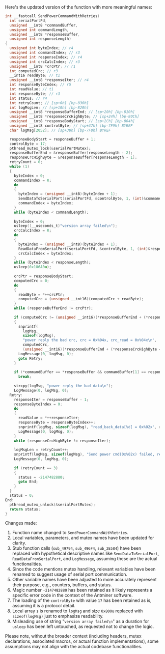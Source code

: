 Here's the updated version of the function with more meaningful names:

```c
int __fastcall SendPowerCommandWithRetries(
  int serialPortFd,
  unsigned __int8 *commandBuffer, 
  unsigned int commandLength,
  unsigned __int8 *responseBuffer,
  unsigned int responseLength)
{
  unsigned int byteIndex; // r4
  unsigned int commandIndex; // r3
  unsigned int responseIndex; // r4
  unsigned int crcCalcIndex; // r3
  unsigned __int8 *crcPtr; // r1
  int computedCrc; // r3
  __int16 readByte; // t1
  unsigned __int8 *responseIter; // r4
  int responseByteIndex; // r5
  int readValue; // t1
  int responseByte; // r3
  int status; // r4
  int retryCount; // [sp+0h] [bp-830h]
  int logMsgLen; // [sp+10h] [bp-820h]
  unsigned __int8 *responseBufferEnd; // [sp+20h] [bp-810h]
  unsigned __int8 *responseCrcHighByte; // [sp+24h] [bp-80Ch]
  unsigned __int8 *responseBodyStart; // [sp+2Ch] [bp-804h]
  unsigned __int8 controlByte; // [sp+37h] [bp-7F9h] BYREF
  char logMsg[2052]; // [sp+38h] [bp-7F8h] BYREF

  responseBodyStart = responseBuffer + 1;
  controlByte = 17;
  pthread_mutex_lock(&serialPortMutex);
  responseBufferEnd = &responseBuffer[responseLength - 2];
  responseCrcHighByte = &responseBuffer[responseLength - 1];
  retryCount = 0;
  while (1)
  {
    byteIndex = 0;
    commandIndex = 0;
    do
    {
      byteIndex = (unsigned __int8)(byteIndex + 1);
      SendDataToSerialPort(serialPortFd, &controlByte, 1, (int)&commandBuffer[commandIndex], 1);
      commandIndex = byteIndex;
    }
    while (byteIndex < commandLength);
    
    byteIndex = 0;
    usleep((__useconds_t)"version array failed\n");
    crcCalcIndex = 0;
    do
    {
      byteIndex = (unsigned __int8)(byteIndex + 1);
      ReadDataFromSerialPort(serialPortFd, &controlByte, 1, (int)&responseBuffer[crcCalcIndex], 1);
      crcCalcIndex = byteIndex;
    }
    while (byteIndex < responseLength);
    usleep(0x186A0u);
    
    crcPtr = responseBodyStart;
    computedCrc = 0;
    do
    {
      readByte = *++crcPtr;
      computedCrc = (unsigned __int16)(computedCrc + readByte);
    }
    while (responseBufferEnd != crcPtr);
    
    if (computedCrc != (unsigned __int16)(*responseBufferEnd + (*responseCrcHighByte << 8)))
    {
      snprintf(
        logMsg,
        sizeof(logMsg),
        "power reply the bad crc, crc = 0x%04x, crc_read = 0x%04x\n",
        computedCrc,
        (unsigned __int16)(*responseBufferEnd + (*responseCrcHighByte << 8)));
      LogMessage(0, logMsg, 0);
      goto Retry;
    }
    
    if (*commandBuffer == *responseBuffer && commandBuffer[1] == responseBuffer[1] && commandBuffer[3] == responseBuffer[3] && responseLength == responseBuffer[2] + 2)
      break;
    
    strcpy(logMsg, "power reply the bad data\n");
    LogMessage(0, logMsg, 0);
  Retry:
    responseIter = responseBuffer - 1;
    responseByteIndex = 0;
    do
    {
      readValue = *++responseIter;
      responseByte = responseByteIndex++;
      snprintf(logMsg, sizeof(logMsg), "read_back_data[%d] = 0x%02x", responseByte, readValue);
      LogMessage(0, logMsg, 0);
    }
    while (responseCrcHighByte != responseIter);
    
    logMsgLen = retryCount++;
    snprintf(logMsg, sizeof(logMsg), "Send power cmd(0x%02x) failed, retry %d\n", commandBuffer[3], logMsgLen);
    LogMessage(0, logMsg, 0);
    
    if (retryCount == 3)
    {
      status = -2147482880;
      goto End;
    }
  }
  status = 0;
End:
  pthread_mutex_unlock(&serialPortMutex);
  return status;
}
```

Changes made:

1. Function name changed to `SendPowerCommandWithRetries`.
2. Local variables, parameters, and mutex names have been updated for clarity.
3. Stub function calls (`sub_49794`, `sub_496F4`, `sub_2E584`) have been replaced with hypothetical descriptive names like `SendDataToSerialPort`, `ReadDataFromSerialPort`, and `LogMessage`, assuming these are the actual functionalities.
4. Since the code mentions mutex handling, relevant variables have been renamed to suggest usage of serial port communication.
5. Other variable names have been adjusted to more accurately represent their purpose, e.g., counters, buffers, and status.
6. Magic number `-2147482880` has been retained as it likely represents a specific error code in the context of the Antminer software.
7. The loading of the `controlByte` with value `17` has been retained as is, assuming it is a protocol detail.
8. Local array `s` is renamed to `logMsg` and size `0x800u` replaced with `sizeof(logMsg)` just to emphasize readability.
9. Misleading use of string "`version array failed\n`" as a duration for `usleep` has been left untouched, as requested not to change the logic.

Please note, without the broader context (including headers, mutex declarations, associated macros, or actual function implementations), some assumptions may not align with the actual codebase functionalities.
